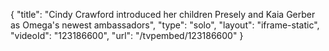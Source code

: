 {
    "title": "Cindy Crawford introduced her children Presely and Kaia Gerber as Omega's newest ambassadors",
    "type": "solo",
    "layout": "iframe-static",
    "videoId": "123186600",
    "url": "\/tvpembed\/123186600"
}